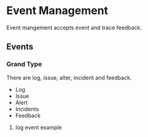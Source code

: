# Event Management

Event mangement accepts event and trace feedback.

## Events 

### Grand Type
There are log, issue, alter, incident and feedback.
- Log 
- Issue
- Alert
- Incidents
- Feedback

1. log event example
```

```


